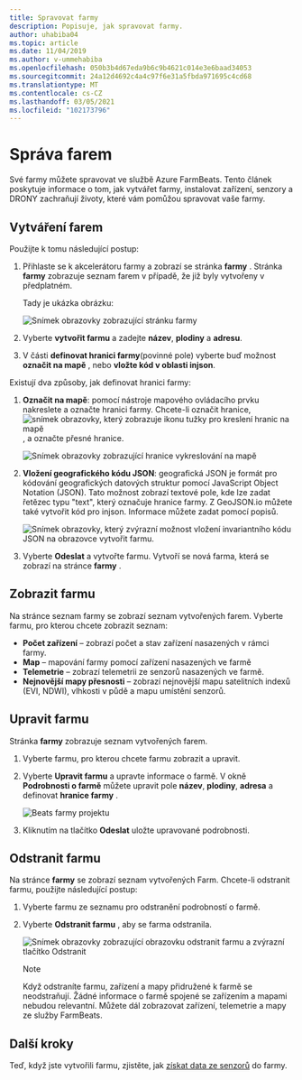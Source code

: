 ```yaml
---
title: Spravovat farmy
description: Popisuje, jak spravovat farmy.
author: uhabiba04
ms.topic: article
ms.date: 11/04/2019
ms.author: v-ummehabiba
ms.openlocfilehash: 050b3b4d67eda9b6c9b4621c014e3e6baad34053
ms.sourcegitcommit: 24a12d4692c4a4c97f6e31a5fbda971695c4cd68
ms.translationtype: MT
ms.contentlocale: cs-CZ
ms.lasthandoff: 03/05/2021
ms.locfileid: "102173796"
---
```

# <a name="manage-farms"></a>Správa farem

Své farmy můžete spravovat ve službě Azure FarmBeats. Tento článek poskytuje informace o tom, jak vytvářet farmy, instalovat zařízení, senzory a DRONY zachraňují životy, které vám pomůžou spravovat vaše farmy.

## <a name="create-farms"></a>Vytváření farem

Použijte k tomu následující postup:

1. Přihlaste se k akcelerátoru farmy a zobrazí se stránka **farmy** .
    Stránka **farmy** zobrazuje seznam farem v případě, že již byly vytvořeny v předplatném.

    Tady je ukázka obrázku:

    ![Snímek obrazovky zobrazující stránku farmy](./media/create-farms-in-azure-farmbeats/create-farm-main-page-1.png)


2. Vyberte **vytvořit farmu** a zadejte **název**, **plodiny** a **adresu**.
3. V části **definovat hranici farmy**(povinné pole) vyberte buď možnost **označit na mapě** , nebo **vložte kód v oblasti injson**.

Existují dva způsoby, jak definovat hranici farmy:

1. **Označit na mapě**: pomocí nástroje mapového ovládacího prvku nakreslete a označte hranici farmy. Chcete-li označit hranice,  ![ snímek obrazovky, který zobrazuje ikonu tužky pro kreslení hranic na mapě ](./media/create-farms-in-azure-farmbeats/pencil-icon-1.png) , a označte přesné hranice.

    ![Snímek obrazovky zobrazující hranice vykreslování na mapě](./media/create-farms-in-azure-farmbeats/create-farm-mark-on-map-1.png)

2. **Vložení geografického kódu JSON**: geografická JSON je formát pro kódování geografických datových struktur pomocí JavaScript Object Notation (JSON). Tato možnost zobrazí textové pole, kde lze zadat řetězec typu "text", který označuje hranice farmy. Z GeoJSON.io můžete také vytvořit kód pro injson.
Informace můžete zadat pomocí popisů.

    ![Snímek obrazovky, který zvýrazní možnost vložení invariantního kódu JSON na obrazovce vytvořit farmu.](./media/create-farms-in-azure-farmbeats/create-new-farm-1.png)

3.  Vyberte **Odeslat** a vytvořte farmu. Vytvoří se nová farma, která se zobrazí na stránce **farmy** .

## <a name="view-farm"></a>Zobrazit farmu

Na stránce seznam farmy se zobrazí seznam vytvořených farem. Vyberte farmu, pro kterou chcete zobrazit seznam:

 - **Počet zařízení** – zobrazí počet a stav zařízení nasazených v rámci farmy.
 - **Map** – mapování farmy pomocí zařízení nasazených ve farmě
 - **Telemetrie** – zobrazí telemetrii ze senzorů nasazených ve farmě.
 - **Nejnovější mapy přesnosti** – zobrazí nejnovější mapu satelitních indexů (EVI, NDWI), vlhkosti v půdě a mapu umístění senzorů.

## <a name="edit-farm"></a>Upravit farmu

Stránka **farmy** zobrazuje seznam vytvořených farem.

1.  Vyberte farmu, pro kterou chcete farmu zobrazit a upravit.
2.  Vyberte **Upravit farmu** a upravte informace o farmě. V okně **Podrobnosti o farmě** můžete upravit pole **název**, **plodiny**, **adresa** a definovat **hranice farmy** .

    ![Beats farmy projektu](./media/create-farms-in-azure-farmbeats/edit-farm-1.png)

3. Kliknutím na tlačítko **Odeslat** uložte upravované podrobnosti.

## <a name="delete-farm"></a>Odstranit farmu

Na stránce **farmy** se zobrazí seznam vytvořených Farm. Chcete-li odstranit farmu, použijte následující postup:

1.  Vyberte farmu ze seznamu pro odstranění podrobností o farmě.
2.  Vyberte **Odstranit farmu** , aby se farma odstranila.

    ![Snímek obrazovky zobrazující obrazovku odstranit farmu a zvýrazní tlačítko Odstranit](./media/create-farms-in-azure-farmbeats/delete-farm-1.png)

    > [!NOTE]
    > Když odstraníte farmu, zařízení a mapy přidružené k farmě se neodstraňují. Žádné informace o farmě spojené se zařízením a mapami nebudou relevantní. Můžete dál zobrazovat zařízení, telemetrie a mapy ze služby FarmBeats.


## <a name="next-steps"></a>Další kroky

Teď, když jste vytvořili farmu, zjistěte, jak [získat data ze senzorů](get-sensor-data-from-sensor-partner.md) do farmy.

